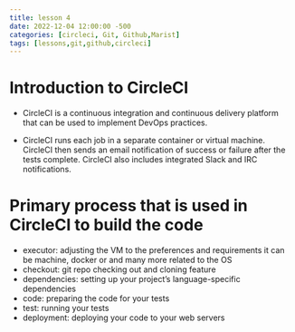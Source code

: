```yaml
---
title: lesson 4
date: 2022-12-04 12:00:00 -500
categories: [circleci, Git, Github,Marist]
tags: [lessons,git,github,circleci]
--- 
```



# Introduction to CircleCI 



* CircleCI is a continuous integration and continuous delivery platform that can be used to implement DevOps practices. 

* CircleCI runs each job in a separate container or virtual machine. CircleCI then sends an email notification of success or failure after the tests complete. CircleCI also includes integrated Slack and IRC notifications.

# Primary process that is used in CircleCI to build the code

* executor: adjusting the VM to the preferences and requirements it can be machine, docker or and many more related to the OS
* checkout: git repo checking out and cloning feature
* dependencies: setting up your project’s language-specific dependencies
* code: preparing the code for your tests
* test: running your tests
* deployment: deploying your code to your web servers
